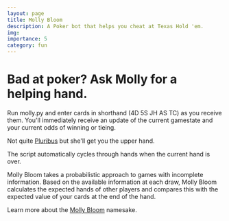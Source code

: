 ```yaml
---
layout: page
title: Molly Bloom
description: A Poker bot that helps you cheat at Texas Hold 'em.
img:
importance: 5
category: fun
---
```


# Bad at poker? Ask Molly for a helping hand.

Run molly.py and enter cards in shorthand (4D 5S JH AS TC) as you receive them. You'll immediately receive an update of the current gamestate and your current odds of winning or tieing.

Not quite [Pluribus](https://science.sciencemag.org/content/365/6456/885) but she'll get you the upper hand.

The script automatically cycles through hands when the current hand is over.

Molly Bloom takes a probabilistic approach to games 
with incomplete information.
Based on the available information at each draw, Molly Bloom
calculates the expected hands of other players and compares
this with the expected value of your cards at the end 
of the hand.

Learn more about the [Molly Bloom](https://en.wikipedia.org/wiki/Molly_Bloom_(author)) 
namesake.

